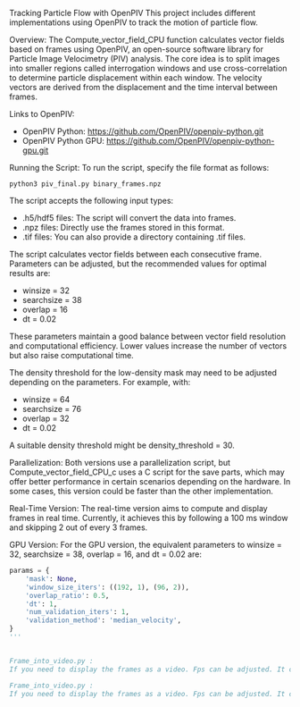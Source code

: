 Tracking Particle Flow with OpenPIV
This project includes different implementations using OpenPIV to track the motion of particle flow.

Overview:
The Compute_vector_field_CPU function calculates vector fields based on frames using OpenPIV, an open-source software library for Particle Image Velocimetry (PIV) analysis. The core idea is to split images into smaller regions called interrogation windows and use cross-correlation to determine particle displacement within each window. The velocity vectors are derived from the displacement and the time interval between frames.

Links to OpenPIV:
- OpenPIV Python: https://github.com/OpenPIV/openpiv-python.git
- OpenPIV Python GPU: https://github.com/OpenPIV/openpiv-python-gpu.git

  
Running the Script:
To run the script, specify the file format as follows:

    python3 piv_final.py binary_frames.npz

The script accepts the following input types:

- .h5/hdf5 files: The script will convert the data into frames.
- .npz files: Directly use the frames stored in this format.
- .tif files: You can also provide a directory containing .tif files.

The script calculates vector fields between each consecutive frame. Parameters can be adjusted, but the recommended values for optimal results are:

- winsize = 32
- searchsize = 38
- overlap = 16
- dt = 0.02

These parameters maintain a good balance between vector field resolution and computational efficiency. Lower values increase the number of vectors but also raise computational time.

The density threshold for the low-density mask may need to be adjusted depending on the parameters. For example, with:

- winsize = 64
- searchsize = 76
- overlap = 32
- dt = 0.02

A suitable density threshold might be density_threshold = 30.

Parallelization:
Both versions use a parallelization script, but Compute_vector_field_CPU_c uses a C script for the save parts, which may offer better performance in certain scenarios depending on the hardware. In some cases, this version could be faster than the other implementation.

Real-Time Version:
The real-time version aims to compute and display frames in real time. Currently, it achieves this by following a 100 ms window and skipping 2 out of every 3 frames.

GPU Version:
For the GPU version, the equivalent parameters to winsize = 32, searchsize = 38, overlap = 16, and dt = 0.02 are:

```python
params = {
    'mask': None,
    'window_size_iters': ((192, 1), (96, 2)),
    'overlap_ratio': 0.5,
    'dt': 1,
    'num_validation_iters': 1,
    'validation_method': 'median_velocity',
}
'''


Frame_into_video.py : 
If you need to display the frames as a video. Fps can be adjusted. It convert frame in opencv format because it is easely to handle it whith opencv.

Frame_into_video.py : 
If you need to display the frames as a video. Fps can be adjusted. It convert frame in opencv format because it is easely to handle it whith opencv.

